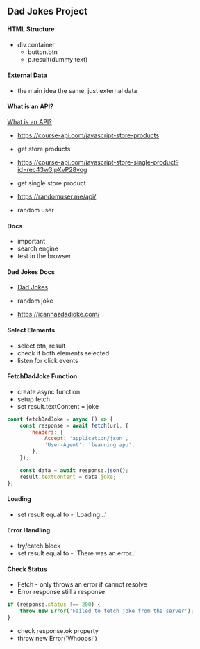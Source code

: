 ## Dad Jokes Project

#### HTML Structure

- div.container
  - button.btn
  - p.result(dummy text)

#### External Data

- the main idea the same, just external data

#### What is an API?

[What is an API?](https://www.freecodecamp.org/news/what-is-an-api-in-english-please-b880a3214a82/)

- https://course-api.com/javascript-store-products
- get store products

- https://course-api.com/javascript-store-single-product?id=rec43w3ipXvP28vog
- get single store product

- https://randomuser.me/api/
- random user

#### Docs

- important
- search engine
- test in the browser

#### Dad Jokes Docs

- [Dad Jokes](https://icanhazdadjoke.com/api)

- random joke
- https://icanhazdadjoke.com/

#### Select Elements

- select btn, result
- check if both elements selected
- listen for click events

#### FetchDadJoke Function

- create async function
- setup fetch
- set result.textContent = joke

```js
const fetchDadJoke = async () => {
	const response = await fetch(url, {
		headers: {
			Accept: 'application/json',
			'User-Agent': 'learning app',
		},
	});

	const data = await response.json();
	result.textContent = data.joke;
};
```

#### Loading

- set result equal to - 'Loading...'

#### Error Handling

- try/catch block
- set result equal to - 'There was an error..'

#### Check Status

- Fetch - only throws an error if cannot resolve
- Error response still a response

```js
if (response.status !== 200) {
	throw new Error('Failed to fetch joke from the server');
}
```

- check response.ok property
- throw new Error('Whoops!')
